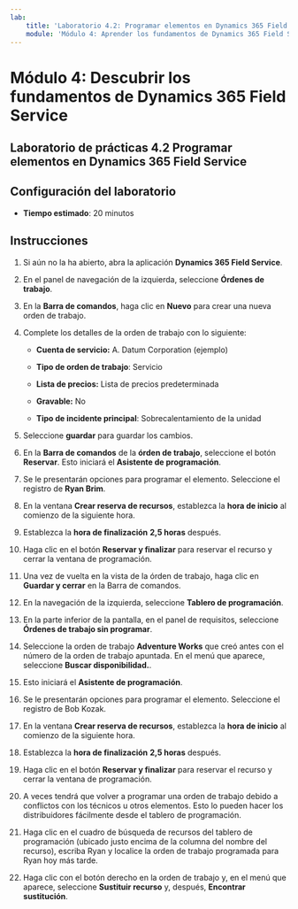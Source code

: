 ```yaml
---
lab:
    title: 'Laboratorio 4.2: Programar elementos en Dynamics 365 Field Service'
    module: 'Módulo 4: Aprender los fundamentos de Dynamics 365 Field Service'
---
```


Módulo 4: Descubrir los fundamentos de Dynamics 365 Field Service
========================

## Laboratorio de prácticas 4.2 Programar elementos en Dynamics 365 Field Service

## Configuración del laboratorio

  - **Tiempo estimado**: 20 minutos
  
## Instrucciones

1. Si aún no la ha abierto, abra la aplicación **Dynamics 365 Field Service**. 

2. En el panel de navegación de la izquierda, seleccione **Órdenes de trabajo**.

3. En la **Barra de comandos**, haga clic en **Nuevo** para crear una nueva orden de trabajo.

4. Complete los detalles de la orden de trabajo con lo siguiente:

	- **Cuenta de servicio:** A. Datum Corporation (ejemplo)

	- **Tipo de orden de trabajo**: Servicio

	- **Lista de precios:** Lista de precios predeterminada

	- **Gravable:** No

	- **Tipo de incidente principal**: Sobrecalentamiento de la unidad

5. Seleccione **guardar** para guardar los cambios.

6. En la **Barra de comandos** de la **órden de trabajo**, seleccione el botón **Reservar**. Esto iniciará el **Asistente de programación**. 

7. Se le presentarán opciones para programar el elemento. Seleccione el registro de **Ryan Brim**.

8. En la ventana **Crear reserva de recursos**, establezca la **hora de inicio** al comienzo de la siguiente hora.

9. Establezca la **hora de finalización** **2,5 horas** después. 

10. Haga clic en el botón **Reservar y finalizar** para reservar el recurso y cerrar la ventana de programación. 

11. Una vez de vuelta en la vista de la órden de trabajo, haga clic en **Guardar y cerrar** en la Barra de comandos. 

12. En la navegación de la izquierda, seleccione **Tablero de programación**.

13. En la parte inferior de la pantalla, en el panel de requisitos, seleccione **Órdenes de trabajo sin programar**.

14. Seleccione la orden de trabajo **Adventure Works** que creó antes con el número de la orden de trabajo apuntada. En el menú que aparece, seleccione **Buscar disponibilidad.**. 

15. Esto iniciará el **Asistente de programación**. 

16. Se le presentarán opciones para programar el elemento. Seleccione el registro de Bob Kozak.

17. En la ventana **Crear reserva de recursos**, establezca la **hora de inicio** al comienzo de la siguiente hora.

18. Establezca la **hora de finalización** **2,5 horas** después. 

19. Haga clic en el botón **Reservar y finalizar** para reservar el recurso y cerrar la ventana de programación. 

20. A veces tendrá que volver a programar una orden de trabajo debido a conflictos con los técnicos u otros elementos. Esto lo pueden hacer los distribuidores fácilmente desde el tablero de programación. 

21. Haga clic en el cuadro de búsqueda de recursos del tablero de programación (ubicado justo encima de la columna del nombre del recurso), escriba Ryan y localice la orden de trabajo programada para Ryan hoy más tarde. 

22. Haga clic con el botón derecho en la orden de trabajo y, en el menú que aparece, seleccione **Sustituir recurso** y, después, **Encontrar sustitución**.


